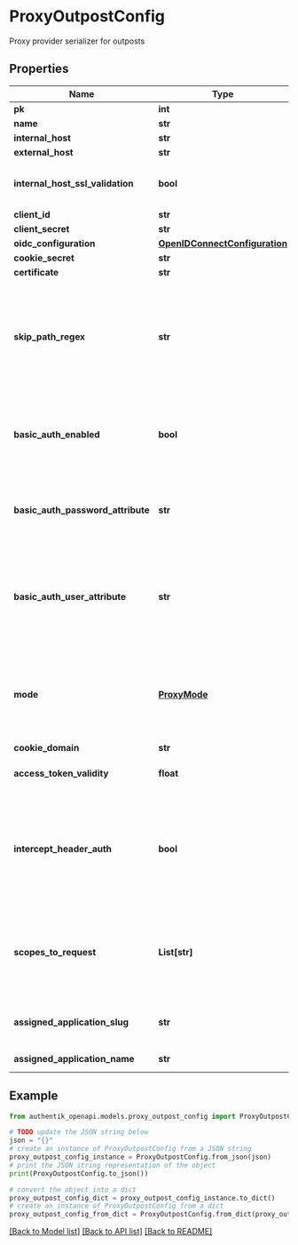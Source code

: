 # ProxyOutpostConfig

Proxy provider serializer for outposts

## Properties

Name | Type | Description | Notes
------------ | ------------- | ------------- | -------------
**pk** | **int** |  | [readonly] 
**name** | **str** |  | 
**internal_host** | **str** |  | [optional] 
**external_host** | **str** |  | 
**internal_host_ssl_validation** | **bool** | Validate SSL Certificates of upstream servers | [optional] 
**client_id** | **str** |  | [optional] 
**client_secret** | **str** |  | [optional] 
**oidc_configuration** | [**OpenIDConnectConfiguration**](OpenIDConnectConfiguration.md) |  | [readonly] 
**cookie_secret** | **str** |  | [optional] 
**certificate** | **str** |  | [optional] 
**skip_path_regex** | **str** | Regular expressions for which authentication is not required. Each new line is interpreted as a new Regular Expression. | [optional] 
**basic_auth_enabled** | **bool** | Set a custom HTTP-Basic Authentication header based on values from authentik. | [optional] 
**basic_auth_password_attribute** | **str** | User/Group Attribute used for the password part of the HTTP-Basic Header. | [optional] 
**basic_auth_user_attribute** | **str** | User/Group Attribute used for the user part of the HTTP-Basic Header. If not set, the user&#39;s Email address is used. | [optional] 
**mode** | [**ProxyMode**](ProxyMode.md) | Enable support for forwardAuth in traefik and nginx auth_request. Exclusive with internal_host. | [optional] 
**cookie_domain** | **str** |  | [optional] 
**access_token_validity** | **float** | Get token validity as second count | [readonly] 
**intercept_header_auth** | **bool** | When enabled, this provider will intercept the authorization header and authenticate requests based on its value. | [optional] 
**scopes_to_request** | **List[str]** | Get all the scope names the outpost should request, including custom-defined ones | [readonly] 
**assigned_application_slug** | **str** | Internal application name, used in URLs. | [readonly] 
**assigned_application_name** | **str** | Application&#39;s display Name. | [readonly] 

## Example

```python
from authentik_openapi.models.proxy_outpost_config import ProxyOutpostConfig

# TODO update the JSON string below
json = "{}"
# create an instance of ProxyOutpostConfig from a JSON string
proxy_outpost_config_instance = ProxyOutpostConfig.from_json(json)
# print the JSON string representation of the object
print(ProxyOutpostConfig.to_json())

# convert the object into a dict
proxy_outpost_config_dict = proxy_outpost_config_instance.to_dict()
# create an instance of ProxyOutpostConfig from a dict
proxy_outpost_config_from_dict = ProxyOutpostConfig.from_dict(proxy_outpost_config_dict)
```
[[Back to Model list]](../README.md#documentation-for-models) [[Back to API list]](../README.md#documentation-for-api-endpoints) [[Back to README]](../README.md)


